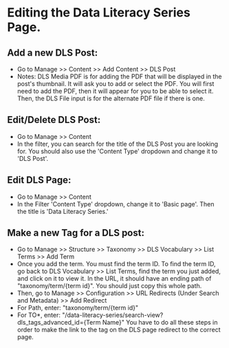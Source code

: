 # Editing the Data Literacy Series Page.

## Add a new DLS Post:
- Go to Manage >> Content >> Add Content >> DLS Post
- Notes: DLS Media PDF is for adding the PDF that will be displayed in the post's thumbnail.  It will ask you to add or select the PDF.  You will first need to add the PDF, then it will appear for you to be able to select it.  Then, the DLS File input is for the alternate PDF file if there is one.  

## Edit/Delete DLS Post:
- Go to Manage >> Content
- In the filter, you can search for the title of the DLS Post you are looking for.  You should also use the 'Content Type' dropdown and change it to 'DLS Post'.  

## Edit DLS Page:  
- Go to Manage >> Content
- In the Filter 'Content Type' dropdown, change it to 'Basic page'.  Then the title is 'Data Literacy Series.'  

## Make a new Tag for a DLS post:  
- Go to Manage >> Structure >> Taxonomy >> DLS Vocabulary >> List Terms >> Add Term
- Once you add the term.  You must find the term ID. To find the term ID, go back to DLS Vocabulary >> List Terms, find the term you just added, and click on it to view it.  In the URL, it should have an ending path of  "taxonomy/term/{term id}".  You should just copy this whole path.
- Then, go to Manage >> Configuration >>  URL Redirects (Under Search and Metadata) >> Add Redirect
- For Path, enter: "taxonomy/term/{term id}"
- For TO*, enter: "/data-literacy-series/search-view?dls_tags_advanced_id={Term Name}"
You have to do all these steps in order to make the link to the tag on the DLS page redirect to the correct page.